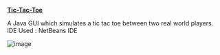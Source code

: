 <ins>**Tic-Tac-Toe**</ins>

A Java GUI which simulates a tic tac toe between two real world players.
IDE Used : NetBeans IDE

![image](https://user-images.githubusercontent.com/78521741/162999292-513b9151-cdc4-4b61-8963-7bc4b39d8038.png)
